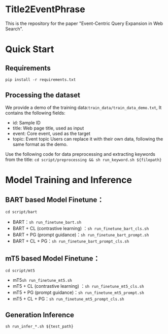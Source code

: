 # Title2EventPhrase
This is the repository for the paper "Event-Centric Query Expansion in Web Search".

# Quick Start
## Requirements
`pip install -r requirements.txt`
## Processing the dataset
We provide a demo of the training data:`train_data/train_data_demo.txt`,  It contains the following fields:
- id: Sample ID
- title:  Web page title, used as input
- event: Core event, used as the target
- topic: Event topic
Users can replace it with their own data, following the same format as the demo.

Use the following code for data preprocessing and extracting keywords from the title:
`cd script/preprocessing && sh run_keyword.sh ${filepath}`

# Model Training and Inference

## BART based Model Finetune：

`cd script/bart`
- BART：`sh run_finetune_bart.sh`
- BART + CL (contrastive learning) ：`sh run_finetune_bart_cls.sh`
- BART + PG (prompt guidance)：`sh run_finetune_bart_prompt.sh`
- BART + CL + PG：`sh run_finetune_bart_prompt_cls.sh`

## mT5 based Model Finetune：

`cd script/mt5`
- mT5`sh run_finetune_mt5.sh`
- mT5 + CL (contrastive learning) ：`sh run_finetune_mt5_cls.sh`
- mT5 + PG (prompt guidance)：`sh run_finetune_mt5_prompt.sh`
- mT5 + CL + PG：`sh run_finetune_mt5_prompt_cls.sh`

## Generation Inference

`sh run_infer_*.sh ${test_path}`